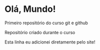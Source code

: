 # Olá, Mundo!
Primeiro repositório do curso git e github

Repositório criado durante o curso

Esta linha eu adicionei diretamente pelo site!
